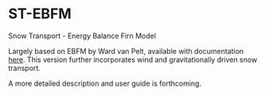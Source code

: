 # ST-EBFM
Snow Transport - Energy Balance Firn Model

Largely based on EBFM by Ward van Pelt, available with documentation [here](https://github.com/wardvp/EBFM-glacier). This version further incorporates wind and gravitationally driven snow transport. 

A more detailed description and user guide is forthcoming. 
